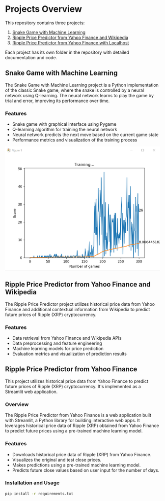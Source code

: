 # Projects Overview

This repository contains three projects:

1. [Snake Game with Machine Learning](#snake_game_ml)
2. [Ripple Price Predictor from Yahoo Finance and Wikipedia](#ripple_price_prediction)
3. [Ripple Price Predictor from Yahoo Finance with Localhost](#ripple_price_prediction_localhost)

Each project has its own folder in the repository with detailed documentation and code.

## Snake Game with Machine Learning

The Snake Game with Machine Learning project is a Python implementation of the classic Snake game, where the snake is controlled by a neural network using Q-learning. The neural network learns to play the game by trial and error, improving its performance over time.

### Features

- Snake game with graphical interface using Pygame
- Q-learning algorithm for training the neural network
- Neural network predicts the next move based on the current game state
- Performance metrics and visualization of the training process

![Screenshot.png](media/Screenshot.png)

## Ripple Price Predictor from Yahoo Finance and Wikipedia

The Ripple Price Predictor project utilizes historical price data from Yahoo Finance and additional contextual information from Wikipedia to predict future prices of Ripple (XRP) cryptocurrency.

### Features

- Data retrieval from Yahoo Finance and Wikipedia APIs
- Data preprocessing and feature engineering
- Machine learning models for price prediction
- Evaluation metrics and visualization of prediction results

## Ripple Price Predictor from Yahoo Finance

This project utilizes historical price data from Yahoo Finance to predict future prices of Ripple (XRP) cryptocurrency. It's implemented as a Streamlit web application.

### Overview

The Ripple Price Predictor from Yahoo Finance is a web application built with Streamlit, a Python library for building interactive web apps. It leverages historical price data of Ripple (XRP) obtained from Yahoo Finance to predict future prices using a pre-trained machine learning model.

### Features

- Downloads historical price data of Ripple (XRP) from Yahoo Finance.
- Visualizes the original and test close prices.
- Makes predictions using a pre-trained machine learning model.
- Predicts future close values based on user input for the number of days.

### Installation and Usage

```bash
pip install -r requirements.txt
